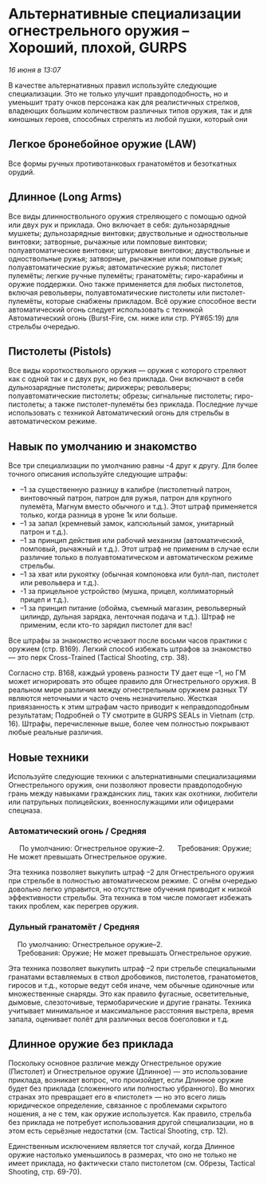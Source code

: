 # Альтернативные специализации огнестрельного оружия – Хороший, плохой, GURPS
*16 июня в 13:07*

В качестве альтернативных правил используйте следующие специализации. Это не только улучшит правдоподобность, но и уменьшит трату очков персонажа как для реалистичных стрелков, владеющих большим количеством различных типов оружия, так и для киношных героев, способных стрелять из любой пушки, который они    

## Легкое бронебойное оружие (LAW)

Все формы ручных противотанковых гранатомётов и безоткатных орудий.  

## Длинное (Long Arms) 

Все виды длинноствольного оружия стреляющего с помощью одной или двух рук и приклада. Оно включает в себя: дульнозарядные мушкеты; дульнозарядные винтовки; двуствольные и одноствольные винтовки; затворные, рычажные или помповые винтовки; полуавтоматические винтовки; штурмовые винтовки; двуствольные и одноствольные ружья; затворные, рычажные или помповые ружья; полуавтоматические ружья; автоматические ружья; пистолет пулемёты; легкие ручные пулемёты; гранатомёты; гиро-карабины и оружие поддержки. Оно также применяется для любых пистолетов, включая револьверы, полуавтоматические пистолеты или пистолет-пулемёты, которые снабжены прикладом. Всё оружие способное вести автоматический огонь следует использовать с техникой Автоматический огонь (Burst-Fire, см. ниже или стр. PY#65:19) для стрельбы очередью.  

## Пистолеты (Pistols) 

Все виды короткоствольного оружия — оружия с которого стреляют как с одной так и с двух рук, но без приклада. Они включают в себя дульнозарядные пистолеты; дирижеры; револьверы; полуавтоматические пистолеты; обрезы; сигнальные пистолеты; гиро-пистолеты; а также пистолет-пулемёты без приклада. Последние лучше использовать с техникой Автоматический огонь для стрельбы в автоматическом режиме.  

## Навык по умолчанию и знакомство 

Все три специализации по умолчанию равны -4 друг к другу. Для более точного описания используйте следующие штрафы:  
- –1 за существенную разницу в калибре (пистолетный патрон, винтовочный патрон, патрон для ружья, патрон для крупного пулемёта, Магнум вместо обычного и т.д.). Этот штраф применяется только, когда разница в уроне 1к или больше. 
- –1 за запал (кремневый замок, капсюльный замок, унитарный патрон и т.д.).  
- –1 за принцип действия или рабочий механизм (автоматический, помповый, рычажный и т.д.). Этот штраф не применим в случае если различие только в полуавтоматическом и автоматическом режиме стрельбы. 
- –1 за хват или рукоятку (обычная компоновка или булл-пап, пистолет или револьвера и т.д.). 
- -1 за прицельное устройство (мушка, прицел, коллиматорный прицел и т.д.). 
- –1 за принцип питание (обойма, съемный магазин, револьверный цилиндр, дульная зарядка, ленточная подача и т.д.). Штраф не применим, если кто-то зарядил пистолет для вас! 

Все штрафы за знакомство исчезают после восьми часов практики с оружием (стр. B169). Легкий способ избежать штрафов за знакомство — это перк Cross-Trained (Tactical Shooting, стр. 38).  

Согласно стр. B168, каждый уровень разности ТУ дает еще –1, но ГМ может игнорировать это общее правило для Огнестрельного оружия. В реальном мире различия между огнестрельным оружием разных ТУ являются неточными и часто очень незначительно. Жесткая привязанность к этим штрафам часто приводит к неправдоподобным результатам; Подробней о ТУ смотрите в GURPS SEALs in Vietnam (стр. 16). Штрафы, перечисленные выше, более чем полностью покрывают любые реальные различия.  

## Новые техники 

Используйте следующие техники с альтернативными специализациями Огнестрельного оружия, они позволяют провести правдоподобную грань между навыками гражданских лиц, таких как охотники, любители или патрульных полицейских, военнослужащими или офицерами спецназа.  
   
### Автоматический огонь / Средняя

    По умолчанию: Огнестрельное оружие–2. 
    Требования: Оружие; Не может превышать Огнестрельное оружие.  

Эта техника позволяет выкупить штраф –2 для Огнестрельного оружия при стрельбе в полностью автоматическом режиме. С огнём очередью довольно легко управится, но отсутствие обучения приводит к низкой эффективности стрельбы. Эта техника в том числе помогает избежать таких проблем, как перегрев оружия.  

### Дульный гранатомёт / Средняя  

  По умолчанию: Огнестрельное оружие–2.   
  Требования: Оружие; Не может превышать Огнестрельное оружие.  

Эта техника позволяет выкупить штраф –2 при стрельбе специальными гранатами вставляемых в ствол дробовиков, пистолетов, гранатометов, гиросов и т.д., которые ведут себя иначе, чем обычные одиночные или множественные снаряды. Это как правило фугасные, осветительные, дымовые, слезоточивые, термобарические и другие гранаты. Техника учитывает минимальное и максимальное расстояния выстрела, время запала, оценивает полёт для различных весов боеголовки и т.д.  

## Длинное оружие без приклада 

Поскольку основное различие между Огнестрельное оружие (Пистолет) и Огнестрельное оружие (Длинное) — это использование приклада, возникает вопрос, что произойдет, если Длинное оружие будет без приклада (сложенного или полностью убранного). Во многих странах это превращает его в «пистолет» — но это всего лишь юридическое определение, связанное с проблемами скрытого ношения, а не с тем, как оружие используется. Как правило, стрельба без приклада не потребует использования другой специализации, но в этом есть серьёзные недостатки (см. Tactical Shooting, стр. 12).  

Единственным исключением является тот случай, когда Длинное оружие настолько уменьшилось в размерах, что оно не только не имеет приклада, но фактически стало пистолетом (см. Обрезы, Tactical Shooting, стр. 69-70).   